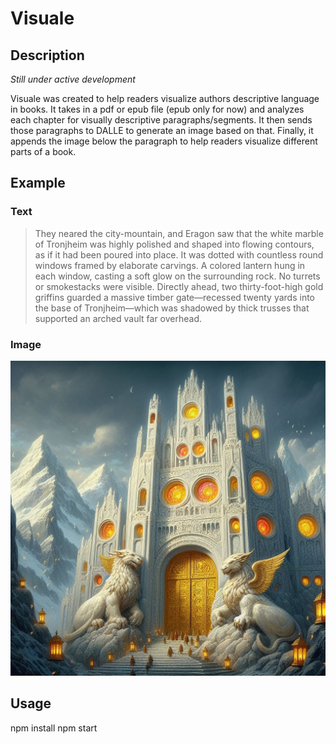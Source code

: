 # Visuale

## Description
*Still under active development*

Visuale was created to help readers visualize authors descriptive language in books. It takes in a pdf or epub file (epub only for now) and analyzes each chapter for visually descriptive paragraphs/segments. It then sends those paragraphs to DALLE to generate an image based on that. Finally, it appends the image below the paragraph to help readers visualize different parts of a book.

## Example
### Text
> They neared the city-mountain, and Eragon saw that the white marble of Tronjheim was highly 
> polished and shaped into flowing contours, as if it had been poured into place. 
> It was dotted with countless round windows framed by elaborate carvings. A 
> colored lantern hung in each window, casting a soft glow on the surrounding 
> rock. No turrets or smokestacks were visible. Directly ahead, two 
> thirty-foot-high gold griffins guarded a massive timber gate—recessed twenty 
> yards into the base of Tronjheim—which was shadowed by thick trusses that 
> supported an arched vault far overhead.

### Image
![Example of GenAI image from Eragon](assets/eragonExample.jpeg)

## Usage
npm install
npm start

